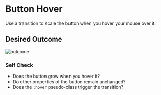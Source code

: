 # 
# Button Hover

Use a transition to scale the button when you hover your mouse over it.

## Desired Outcome

![outcome](./desired-outcome.gif)

### Self Check
- Does the button grow when you hover it?
- Do other properties of the button remain unchanged?
- Does the `:hover` pseudo-class trigger the transition?


